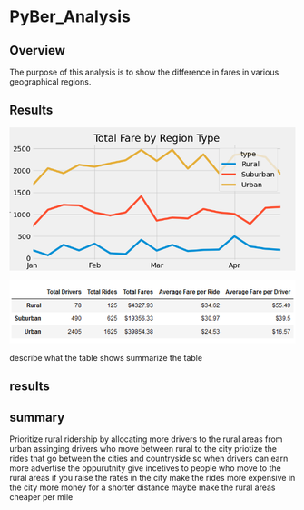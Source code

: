 # PyBer_Analysis
## Overview
The purpose of this analysis is to show the difference in fares in various geographical regions.
## Results
![image](analysis/PyBer_fare_summary.png)


![image](analysis/pog.png)

describe what the table shows summarize the table

## results

## summary
Prioritize rural ridership by allocating more drivers to the rural areas from urban assinging drivers who move between rural to the city priotize the rides that go between the cities and countryside so when drivers can earn more
advertise the oppurutnity
give incetives to people who move to the rural areas
if you raise the rates in the city make the rides more expensive in the city more money for a shorter distance
maybe make the rural areas cheaper per mile
